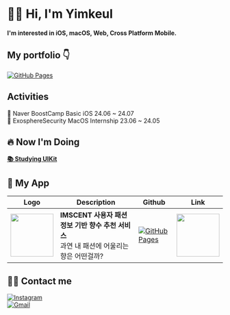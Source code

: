 # ✋🏻 Hi, I'm Yimkeul

**I'm interested in iOS, macOS, Web, Cross Platform Mobile.**

## My portfolio 👇
[![GitHub Pages](https://img.shields.io/badge/GitHub%20Pages-222222?style=plastic&logo=GitHub%20Pages&logoColor=white)](https://yimkeul.github.io)

## Activities
🌱 Naver BoostCamp Basic iOS 24.06 ~ 24.07  
💼 ExosphereSecurity MacOS Internship 23.06 ~ 24.05

## 🔥 Now I'm Doing
**[📚 Studying UIKit](https://github.com/Yimkeul/iOS_Study_Repository)**

## 👀 My App
| Logo | Description | Github | Link |
| --- | --- | ---- | --- | 
| <img src="https://github.com/Yimkeul/IMSCENT/assets/43426556/77559b89-3651-4f00-9b4a-5eca43e0e4e4" width="100"/> | **IMSCENT 사용자 패션정보 기반 향수 추천 서비스**<br>과연 내 패션에 어울리는 향은 어떤걸까? | [![GitHub Pages](https://img.shields.io/badge/GitHub%20Pages-222222?style=plastic&logo=GitHub%20Pages&logoColor=white)](https://github.com/Yimkeul/IMSCENT_Dev_) | <a href="https://apps.apple.com/kr/app/imscent-임센트/id6470936905"><img src="https://user-images.githubusercontent.com/67373938/227817078-7aab7bea-3af0-4930-b341-1a166a39501d.svg" width="100" height="100"/></a> |


## 🧑‍💻 Contact me

[![Instagram](https://img.shields.io/badge/Instagram-E4405F?style=plastic&logo=Instagram&logoColor=white&link=https://www.instagram.com/leesjun__/)](https://www.instagram.com/leesjun__/)  
[![Gmail](https://img.shields.io/badge/Gmail-EA4335?style=plastic&logo=Gmail&logoColor=white&link=mailto:leesjun29@gmail.com)](mailto:leesjun29@gmail.com)




